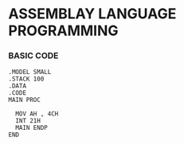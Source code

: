 # ASSEMBLAY LANGUAGE PROGRAMMING

### BASIC CODE
```assembly
.MODEL SMALL
.STACK 100
.DATA
.CODE
MAIN PROC
  
  MOV AH , 4CH
  INT 21H
  MAIN ENDP
END
```

